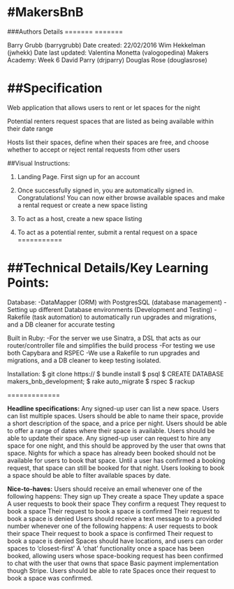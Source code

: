 
#**MakersBnB**
=========

###Authors                                    Details
=======                                       =======

Barry Grubb (barrygrubb)                      Date created: 22/02/2016
Wim Hekkelman (jwhekk)                        Date last updated:
Valentina Monetta (valogopedina)              Makers Academy: Week 6
David Parry (drjparry)
Douglas Rose (douglasrose)

##Specification
=============

Web application that allows users to rent or let spaces for the night

Potential renters request spaces that are listed as being available within their date range

Hosts list their spaces, define when their spaces are free, and choose whether to accept or reject rental requests from other users



##Visual Instructions:

1) Landing Page. First sign up for an account


2) Once successfully signed in, you are automatically signed in. Congratulations! You can now either browse available spaces and make a rental request or create a new space listing


3) To act as a host, create a new space listing


4) To act as a potential renter, submit a rental request on a space
===========


##Technical Details/Key Learning Points:
=====================================

Database:
-DataMapper (ORM) with PostgresSQL (database management)
-Setting up different Database environments (Development and Testing)
-Rakefile (task automation) to automatically run upgrades and migrations, and a DB cleaner for accurate testing


Built in Ruby:
-For the server we use Sinatra, a DSL that acts as our router/controller file and simplifies the build process
-For testing we use both Capybara and RSPEC
-We use a Rakefile to run upgrades and migrations, and a DB cleaner to keep testing isolated.


Installation:
$ git clone https://
$ bundle install
$ psql
 $ CREATE DATABASE makers_bnb_development;
$ rake auto_migrate
$ rspec
$ rackup

=============

**Headline specifications:**
Any signed-up user can list a new space.
Users can list multiple spaces.
Users should be able to name their space, provide a short description of the
space, and a price per night.
Users should be able to offer a range of dates where their space is available.
Users should be able to update their space.
Any signed-up user can request to hire any space for one night, and this should
be approved by the user that owns that space.
Nights for which a space has already been booked should not be available for
users to book that space.
Until a user has confirmed a booking request, that space can still be booked for
that night.
Users looking to book a space should be able to filter available spaces by date.

**Nice-to-haves:**
Users should receive an email whenever one of the following happens:
They sign up
They create a space
They update a space
A user requests to book their space
They confirm a request
They request to book a space
Their request to book a space is confirmed
Their request to book a space is denied
Users should receive a text message to a provided number whenever one of the
following happens:
A user requests to book their space
Their request to book a space is confirmed
Their request to book a space is denied
Spaces should have locations, and users can order spaces to ‘closest-first'
A ‘chat’ functionality once a space has been booked, allowing users whose
space-booking request has been confirmed to chat with the user that owns that
space
Basic payment implementation though Stripe.
Users should be able to rate Spaces once their request to book a space was
confirmed.